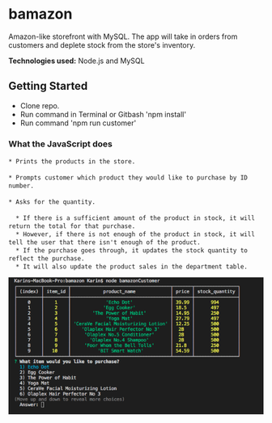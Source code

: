 # bamazon

Amazon-like storefront with MySQL. The app will take in orders from customers and deplete stock from the store's inventory. 

**Technologies used:** Node.js and MySQL


## Getting Started

- Clone repo.
- Run command in Terminal or Gitbash 'npm install'
- Run command 'npm run customer'

### What the JavaScript does

    * Prints the products in the store.

    * Prompts customer which product they would like to purchase by ID number.

    * Asks for the quantity.

      * If there is a sufficient amount of the product in stock, it will return the total for that purchase.
      * However, if there is not enough of the product in stock, it will tell the user that there isn't enough of the product.
      * If the purchase goes through, it updates the stock quantity to reflect the purchase.
      * It will also update the product sales in the department table.

![image of concertThis](/images/bamazon.png)
